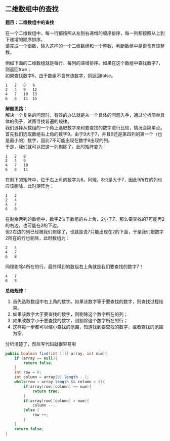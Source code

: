 <link href="markdown.css" rel="stylesheet"></link>

## 二维数组中的查找
**题目：二维数组中的查找**    

在一个二维数组中，每一行都按照从左到右递增的顺序排序，每一列都按照从上到下递增的顺序排序。  
请完成一个函数，输入这样的一个二维数组和一个整数，判断数组中是否含有该整数。  
  
例如下面的二维数组就是每行、每列的递增排序。如果在这个数组中查找数字7，则返回true；  
如果查找数字5，由于数组不含有该数字，则返回false。
```
1   2   8   9
2   4   9   12
4   7   10  13
6   8   11  15
```
**解题思路：**  
解决一个复杂的问题时，有效的办法就是从一个具体的问题入手，通过分析简单具体的例子，试图寻找普遍的规律。  
我们选择从数组的一个角上选取数字来和要查找的数字进行比较，情况会简单点。
首先我们选取数组右上角的数字9。由于9大于7，并且9还是第四列的第一个（也是最小的）数字，因此7不可能出现在数字9出现的列。  
于是，我们就可以把这一列剔除了，此时矩阵变为：
```
1   2   8   
2   4   9   
4   7   10  
6   8   11  
```
在剩下的矩阵中，位于右上角的数字为8。同理，8也是大于7，因此9所在的列也应该剔除，此时矩阵为：
```
1   2      
2   4      
4   7     
6   8   
```
在剩余两列的数组中，数字2位于数组的右上角，2小于7，那么要查找的7可能再2的右边，也可能在2的下边。  
但2右边的列已经被我们剔除了，也就是说7只能出现在2的下面，于是我们把数字2所在的行也剔除，此时数组为：
```
2   4      
4   7     
6   8   
```
同理剔除4所在的行，最终得到的数组右上角就是我们要查找的数字7！
```  
4   7     
6   8   
```
**总结规律：** 
1. 首先选取数组中右上角的数字。如果该数字等于要查找的数字，则查找过程结束。
2. 如果该数字大于要查找的数字，则剔除这个数字所在的列；
3. 如果改数字小于要查找的数字，则剔除这个数字所在的行；
4. 这样每一步都可以缩小查找的范围，知道找到要查找的数字，或者查找的范围为空。

分析清楚了，然后写代码就很容易啦

```java
public boolean find(int [][] array, int num){
    if (array == null){
        return false;
    }
    int row = 0;
    int column = array[0].length - 1;
    while(row < array.length && column > 0){
        if(array[row][column] == num){
            return true;
        }
        if(array[row][column] > num){
            column --;
        }else {
            row ++;
        }
    }
    return false;
}
```

